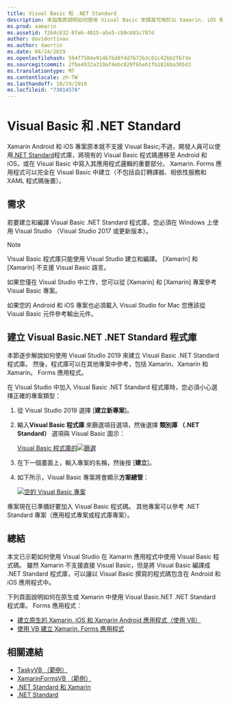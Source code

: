 ```yaml
---
title: Visual Basic 和 .NET Standard
description: 本指南將說明如何使用 Visual Basic 來撰寫可用於以 Xamarin. iOS 和 Xamarin 為目標之方案中的 .NET Standard 專案。
ms.prod: xamarin
ms.assetid: f264c632-8feb-4015-a5e5-cb9c681c787d
author: davidortinau
ms.author: daortin
ms.date: 04/24/2019
ms.openlocfilehash: 594f7584e914b7bd8f4d7b72b3c82c42bb2fb73e
ms.sourcegitcommit: 2fbe4932a319af4ebc829f65eb1fb1816ba305d3
ms.translationtype: MT
ms.contentlocale: zh-TW
ms.lasthandoff: 10/29/2019
ms.locfileid: "73014578"
---
```

# <a name="visual-basic-and-net-standard"></a>Visual Basic 和 .NET Standard

Xamarin Android 和 iOS 專案原本就不支援 Visual Basic;不過，開發人員可以使用[.NET Standard](~/cross-platform/app-fundamentals/net-standard.md)程式庫，將現有的 Visual Basic 程式碼遷移至 Android 和 iOS，或在 Visual Basic 中寫入其應用程式邏輯的重要部分。 Xamarin. Forms 應用程式可以完全在 Visual Basic 中建立（不包括自訂轉譯器、相依性服務和 XAML 程式碼後置）。

## <a name="requirements"></a>需求

若要建立和編譯 Visual Basic .NET Standard 程式庫，您必須在 Windows 上使用 Visual Studio （Visual Studio 2017 或更新版本）。

> [!NOTE]
> Visual Basic 程式庫只能使用 Visual Studio 建立和編譯。 [Xamarin] 和 [Xamarin] 不支援 Visual Basic 語言。
>
> 如果您僅在 Visual Studio 中工作，您可以從 [Xamarin] 和 [Xamarin] 專案參考 Visual Basic 專案。
>
> 如果您的 Android 和 iOS 專案也必須載入 Visual Studio for Mac 您應該從 Visual Basic 元件參考輸出元件。

## <a name="creating-a-visual-basicnet-net-standard-library"></a>建立 Visual Basic.NET .NET Standard 程式庫

本節逐步解說如何使用 Visual Studio 2019 來建立 Visual Basic .NET Standard 程式庫。
然後，程式庫可以在其他專案中參考，包括 Xamarin、Xamarin 和 Xamarin。 Forms 應用程式。

在 Visual Studio 中加入 Visual Basic .NET Standard 程式庫時，您必須小心選擇正確的專案類型：

1. 從 Visual Studio 2019 選擇 [**建立新專案**]。

2. 輸入**Visual Basic 程式庫** 來篩選項目選項，然後選擇 **類別庫 （.NET Standard）** 選項與 Visual Basic 圖示：

    [Visual Basic 程式庫的![篩選](xamarin-forms-images/06-sml.png)](xamarin-forms-images/06.png#lightbox)

3. 在下一個畫面上，輸入專案的名稱，然後按 [**建立**]。

4. 如下所示，Visual Basic 專案將會顯示**方案總管**：

    [![空的 Visual Basic 專案](images/new-library-sml.png)](images/new-library.png#lightbox)

專案現在已準備好要加入 Visual Basic 程式碼。 其他專案可以參考 .NET Standard 專案（應用程式專案或程式庫專案）。

## <a name="summary"></a>總結

本文已示範如何使用 Visual Studio 在 Xamarin 應用程式中使用 Visual Basic 程式碼。 雖然 Xamarin 不支援直接 Visual Basic，但是將 Visual Basic 編譯成 .NET Standard 程式庫，可以讓以 Visual Basic 撰寫的程式碼包含在 Android 和 iOS 應用程式中。

下列頁面說明如何在原生或 Xamarin 中使用 Visual Basic.NET .NET Standard 程式庫。 Forms 應用程式：

- [建立原生的 Xamarin. iOS 和 Xamarin Android 應用程式（使用 VB）](native-apps.md)
- [使用 VB 建立 Xamarin. Forms 應用程式](xamarin-forms.md)

## <a name="related-links"></a>相關連結

- [TaskyVB （範例）](https://docs.microsoft.com/samples/xamarin/mobile-samples/visualbasic-taskyvb/)
- [XamarinFormsVB （範例）](https://docs.microsoft.com/samples/xamarin/mobile-samples/visualbasic-xamarinformsvb/)
- [.NET Standard 和 Xamarin](~/cross-platform/app-fundamentals/net-standard.md)
- [.NET Standard](/dotnet/standard/net-standard/)
